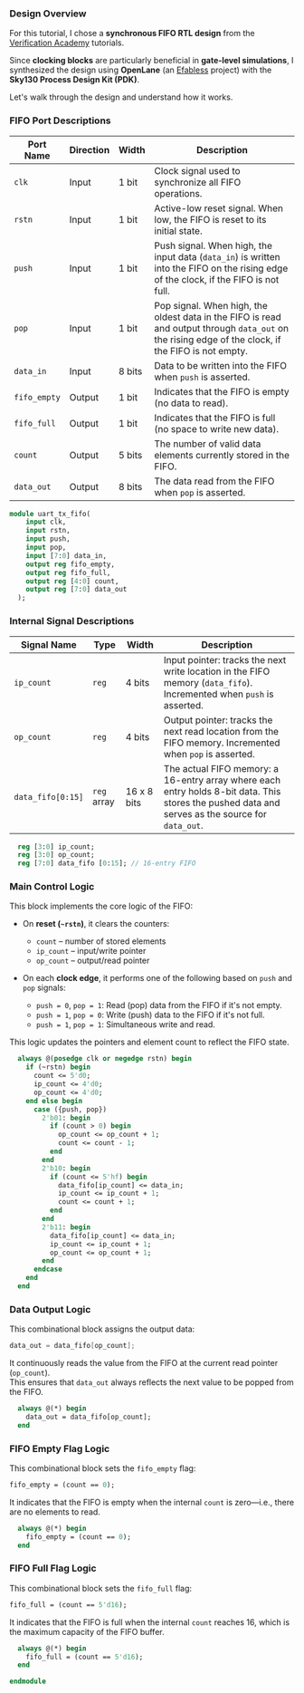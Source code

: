 ### Design Overview

For this tutorial, I chose a **synchronous FIFO RTL design** from the [Verification Academy](https://verificationacademy.com/) tutorials.

Since **clocking blocks** are particularly beneficial in **gate-level simulations**, I synthesized the design using **OpenLane** (an [Efabless](https://efabless.com/) project) with the **Sky130 Process Design Kit (PDK)**.

Let's walk through the design and understand how it works.

### FIFO Port Descriptions

| Port Name    | Direction | Width    | Description |
|--------------|-----------|----------|-------------|
| `clk`        | Input     | 1 bit    | Clock signal used to synchronize all FIFO operations. |
| `rstn`       | Input     | 1 bit    | Active-low reset signal. When low, the FIFO is reset to its initial state. |
| `push`       | Input     | 1 bit    | Push signal. When high, the input data (`data_in`) is written into the FIFO on the rising edge of the clock, if the FIFO is not full. |
| `pop`        | Input     | 1 bit    | Pop signal. When high, the oldest data in the FIFO is read and output through `data_out` on the rising edge of the clock, if the FIFO is not empty. |
| `data_in`    | Input     | 8 bits   | Data to be written into the FIFO when `push` is asserted. |
| `fifo_empty` | Output    | 1 bit    | Indicates that the FIFO is empty (no data to read). |
| `fifo_full`  | Output    | 1 bit    | Indicates that the FIFO is full (no space to write new data). |
| `count`      | Output    | 5 bits   | The number of valid data elements currently stored in the FIFO. |
| `data_out`   | Output    | 8 bits   | The data read from the FIFO when `pop` is asserted. |

```sv
module uart_tx_fifo(
    input clk,
    input rstn,
    input push,
    input pop,
    input [7:0] data_in,
    output reg fifo_empty,
    output reg fifo_full,
    output reg [4:0] count,
    output reg [7:0] data_out
  );
```
### Internal Signal Descriptions

| Signal Name     | Type        | Width    | Description |
|------------------|-------------|----------|-------------|
| `ip_count`       | `reg`       | 4 bits   | Input pointer: tracks the next write location in the FIFO memory (`data_fifo`). Incremented when `push` is asserted. |
| `op_count`       | `reg`       | 4 bits   | Output pointer: tracks the next read location from the FIFO memory. Incremented when `pop` is asserted. |
| `data_fifo[0:15]`| `reg` array | 16 x 8 bits | The actual FIFO memory: a 16-entry array where each entry holds 8-bit data. This stores the pushed data and serves as the source for `data_out`. |

```sv
  reg [3:0] ip_count;
  reg [3:0] op_count;
  reg [7:0] data_fifo [0:15]; // 16-entry FIFO
```
### Main Control Logic

This block implements the core logic of the FIFO:

- On **reset (`~rstn`)**, it clears the counters:
  - `count` – number of stored elements
  - `ip_count` – input/write pointer
  - `op_count` – output/read pointer

- On each **clock edge**, it performs one of the following based on `push` and `pop` signals:
  - `push = 0`, `pop = 1`: Read (pop) data from the FIFO if it's not empty.
  - `push = 1`, `pop = 0`: Write (push) data to the FIFO if it's not full.
  - `push = 1`, `pop = 1`: Simultaneous write and read.

This logic updates the pointers and element count to reflect the FIFO state.

```sv
  always @(posedge clk or negedge rstn) begin
    if (~rstn) begin
      count <= 5'd0;
      ip_count <= 4'd0;
      op_count <= 4'd0;
    end else begin
      case ({push, pop})
        2'b01: begin
          if (count > 0) begin
            op_count <= op_count + 1;
            count <= count - 1;
          end
        end
        2'b10: begin
          if (count <= 5'hf) begin
            data_fifo[ip_count] <= data_in;
            ip_count <= ip_count + 1;
            count <= count + 1;
          end
        end
        2'b11: begin
          data_fifo[ip_count] <= data_in;
          ip_count <= ip_count + 1;
          op_count <= op_count + 1;
        end
      endcase
    end
  end
```
### Data Output Logic

This combinational block assigns the output data:

```verilog
data_out = data_fifo[op_count];
```

It continuously reads the value from the FIFO at the current read pointer (`op_count`).  
This ensures that `data_out` always reflects the next value to be popped from the FIFO.

```sv
  always @(*) begin
    data_out = data_fifo[op_count];
  end
```
### FIFO Empty Flag Logic

This combinational block sets the `fifo_empty` flag:

```systemverilog
fifo_empty = (count == 0);
```

It indicates that the FIFO is empty when the internal `count` is zero—i.e., there are no elements to read.

```sv
  always @(*) begin
    fifo_empty = (count == 0);
  end
```
### FIFO Full Flag Logic

This combinational block sets the `fifo_full` flag:

```systemverilog
fifo_full = (count == 5'd16);
```

It indicates that the FIFO is full when the internal `count` reaches 16, which is the maximum capacity of the FIFO buffer.

```sv
  always @(*) begin
    fifo_full = (count == 5'd16);
  end

endmodule

```
